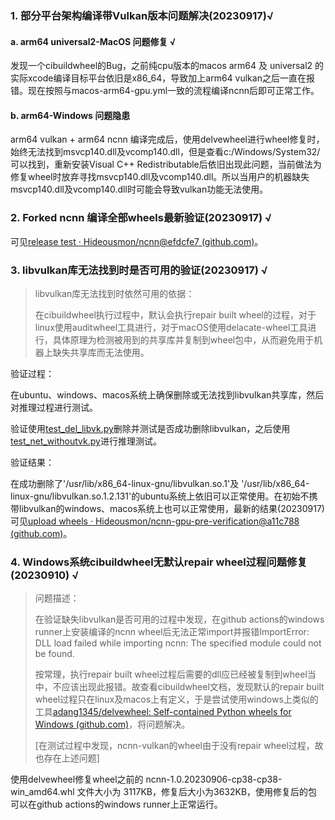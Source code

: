 ### 1. 部分平台架构编译带Vulkan版本问题解决(20230917)√

#### a. arm64 universal2-MacOS 问题修复 √

发现一个cibuildwheel的Bug，之前纯cpu版本的macos arm64 及 universal2 的实际xcode编译目标平台依旧是x86_64，导致加上arm64 vulkan之后一直在报错。现在按照与macos-arm64-gpu.yml一致的流程编译ncnn后即可正常工作。
#### b. arm64-Windows 问题隐患

arm64 vulkan + arm64 ncnn 编译完成后，使用delvewheel进行wheel修复时，始终无法找到msvcp140.dll及vcomp140.dll，但是查看c:/Windows/System32/可以找到，重新安装Visual C++ Redistributable后依旧出现此问题，当前做法为修复wheel时放弃寻找msvcp140.dll及vcomp140.dll。所以当用户的机器缺失msvcp140.dll及vcomp140.dll时可能会导致vulkan功能无法使用。


### 2. Forked ncnn 编译全部wheels最新验证(20230917) √

可见[release test · Hideousmon/ncnn@efdcfe7 (github.com)](https://github.com/Hideousmon/ncnn/actions/runs/6207927363)。

### 3. libvulkan库无法找到时是否可用的验证(20230917) √

> libvulkan库无法找到时依然可用的依据：
>
> 在cibuildwheel执行过程中，默认会执行repair built wheel的过程，对于linux使用auditwheel工具进行，对于macOS使用delacate-wheel工具进行，具体原理为检测被用到的共享库并复制到wheel包中，从而避免用于机器上缺失共享库而无法使用。

验证过程：

在ubuntu、windows、macos系统上确保删除或无法找到libvulkan共享库，然后对推理过程进行测试。

验证使用[test_del_libvk.py](https://github.com/Hideousmon/ncnn-gpu-pre-verification/blob/main/tests/test_del_libvk.py)删除并测试是否成功删除libvulkan，之后使用[test_net_withoutvk.py](https://github.com/Hideousmon/ncnn-gpu-pre-verification/blob/main/tests/test_net_withoutvk.py)进行推理测试。

验证结果：

在成功删除了'/usr/lib/x86_64-linux-gnu/libvulkan.so.1'及 '/usr/lib/x86_64-linux-gnu/libvulkan.so.1.2.131'的ubuntu系统上依旧可以正常使用。在初始不携带libvulkan的windows、macos系统上也可以正常使用，最新的结果(20230917)可见[upload wheels · Hideousmon/ncnn-gpu-pre-verification@a11c788 (github.com)](https://github.com/Hideousmon/ncnn-gpu-pre-verification/actions/runs/6210997627/job/16859757387)。

### 4. Windows系统cibuildwheel无默认repair wheel过程问题修复(20230910)  √

> 问题描述：
>
> 在验证缺失libvulkan是否可用的过程中发现，在github actions的windows runner上安装编译的ncnn wheel后无法正常import并报错ImportError: DLL load failed while importing ncnn: The specified module could not be found. 
>
> 按常理，执行repair built wheel过程后需要的dll应已经被复制到wheel当中，不应该出现此报错。故查看cibuildwheel文档，发现默认的repair built wheel过程只在linux及macos上有定义，于是尝试使用windows上类似的工具[adang1345/delvewheel: Self-contained Python wheels for Windows (github.com)](https://github.com/adang1345/delvewheel)，将问题解决。
>
> [在测试过程中发现，ncnn-vulkan的wheel由于没有repair wheel过程，故也存在上述问题]

使用delvewheel修复wheel之前的 ncnn-1.0.20230906-cp38-cp38-win_amd64.whl 文件大小为 3117KB，修复后大小为3632KB，使用修复后的包可以在github actions的windows runner上正常运行。